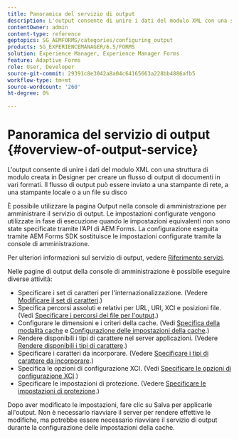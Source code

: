 ```yaml
---
title: Panoramica del servizio di output
description: L'output consente di unire i dati del modulo XML con una struttura di modulo creata in Designer per creare un flusso di output di documenti in vari formati.
contentOwner: admin
content-type: reference
geptopics: SG_AEMFORMS/categories/configuring_output
products: SG_EXPERIENCEMANAGER/6.5/FORMS
solution: Experience Manager, Experience Manager Forms
feature: Adaptive Forms
role: User, Developer
source-git-commit: 29391c8e3042a8a04c64165663a228bb4886afb5
workflow-type: tm+mt
source-wordcount: '260'
ht-degree: 0%

---
```


# Panoramica del servizio di output {#overview-of-output-service}

L&#39;output consente di unire i dati del modulo XML con una struttura di modulo creata in Designer per creare un flusso di output di documenti in vari formati. Il flusso di output può essere inviato a una stampante di rete, a una stampante locale o a un file su disco

È possibile utilizzare la pagina Output nella console di amministrazione per amministrare il servizio di output. Le impostazioni configurate vengono utilizzate in fase di esecuzione quando le impostazioni equivalenti non sono state specificate tramite l’API di AEM Forms. La configurazione eseguita tramite AEM Forms SDK sostituisce le impostazioni configurate tramite la console di amministrazione.

Per ulteriori informazioni sul servizio di output, vedere [Riferimento servizi](https://www.adobe.com/go/learn_aemforms_services_61).

Nelle pagine di output della console di amministrazione è possibile eseguire diverse attività:

* Specificare i set di caratteri per l&#39;internazionalizzazione. (Vedere [Modificare il set di caratteri](/help/forms/using/admin-help/change-character-set.md#change-the-character-set).)
* Specifica percorsi assoluti e relativi per URL, URI, XCI e posizioni file. (Vedi [Specificare i percorsi dei file per l&#39;output](/help/forms/using/admin-help/specify-file-locations-output.md#specify-file-locations-for-output).)
* Configurare le dimensioni e i criteri della cache. (Vedi [Specifica della modalità cache](/help/forms/using/admin-help/configuring-caching-output.md#specifying-the-cache-mode) e [Configurazione delle impostazioni della cache](/help/forms/using/admin-help/configuring-caching-output.md#configuring-cache-settings).)
* Rendere disponibili i tipi di carattere nel server applicazioni. (Vedere [Rendere disponibili i tipi di carattere](/help/forms/using/admin-help/make-fonts-available.md#make-fonts-available).)
* Specificare i caratteri da incorporare. (Vedere [Specificare i tipi di carattere da incorporare](/help/forms/using/admin-help/specify-fonts-embed.md#specify-fonts-to-embed).)
* Specifica le opzioni di configurazione XCI. (Vedi [Specificare le opzioni di configurazione XCI](/help/forms/using/admin-help/specify-xci-configuration-options.md#specify-xci-configuration-options).)
* Specificare le impostazioni di protezione. (Vedere [Specificare le impostazioni di protezione](/help/forms/using/admin-help/specify-security-settings.md#specify-security-settings).)

Dopo aver modificato le impostazioni, fare clic su Salva per applicarle all&#39;output. Non è necessario riavviare il server per rendere effettive le modifiche, ma potrebbe essere necessario riavviare il servizio di output durante la configurazione delle impostazioni della cache.
